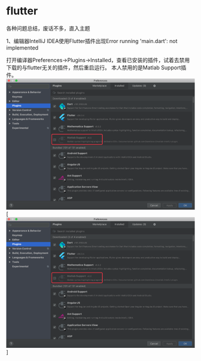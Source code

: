 # flutter
各种问题总结，废话不多，直入主题

1、编辑器IntelliJ IDEA使用Flutter插件出现Error running 'main.dart': not implemented

打开编译器Preferences->Plugins->Installed，查看已安装的插件，试着去禁用下载的与flutter无关的插件，然后重启运行。
本人禁用的是Matlab Support插件。
<img src="https://github.com/271285136/image/blob/master/1.png?raw=true">
[![png1][]]

[png1]:https://github.com/271285136/image/blob/master/1.png?raw=true
